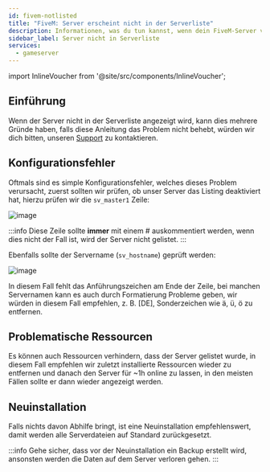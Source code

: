 ```yaml
---
id: fivem-notlisted
title: "FiveM: Server erscheint nicht in der Serverliste"
description: Informationen, was du tun kannst, wenn dein FiveM-Server von ZAP-Hosting nicht auf der Serverliste erscheint - ZAP-Hosting.com Dokumentation
sidebar_label: Server nicht in Serverliste
services:
  - gameserver
---
```


import InlineVoucher from '@site/src/components/InlineVoucher';

## Einführung

Wenn der Server nicht in der Serverliste angezeigt wird, kann dies mehrere Gründe haben, falls diese Anleitung das Problem nicht behebt, würden wir dich bitten, unseren [Support](https://zap-hosting.com/en/customer/support/) zu kontaktieren.

<InlineVoucher />

## Konfigurationsfehler

Oftmals sind es simple Konfigurationsfehler, welches dieses Problem verursacht, zuerst sollten wir prüfen, ob unser Server das Listing deaktiviert hat, hierzu prüfen wir die `sv_master1` Zeile:

![image](https://user-images.githubusercontent.com/13604413/159138135-be595288-7548-47f6-aef9-877b9cdb06af.png)

:::info
Diese Zeile sollte **immer** mit einem # auskommentiert werden, wenn dies nicht der Fall ist, wird der Server nicht gelistet.
:::


Ebenfalls sollte der Servername (`sv_hostname`) geprüft werden:

![image](https://user-images.githubusercontent.com/13604413/159138144-52856120-f3df-4d37-91ad-a36be4244c13.png)

In diesem Fall fehlt das Anführungszeichen am Ende der Zeile, bei manchen Servernamen kann es auch durch Formatierung Probleme geben, wir würden in diesem Fall empfehlen, z. B. [DE], Sonderzeichen wie ä, ü, ö zu entfernen.


## Problematische Ressourcen

Es können auch Ressourcen verhindern, dass der Server gelistet wurde, in diesem Fall empfehlen wir zuletzt installierte Ressourcen wieder zu entfernen und danach den Server für ~1h online zu lassen, in den meisten Fällen sollte er dann wieder angezeigt werden.


## Neuinstallation

Falls nichts davon Abhilfe bringt, ist eine Neuinstallation empfehlenswert, damit werden alle Serverdateien auf Standard zurückgesetzt.

:::info
Gehe sicher, dass vor der Neuinstallation ein Backup erstellt wird, ansonsten werden die Daten auf dem Server verloren gehen.
:::
